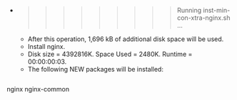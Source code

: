 * >>>>>>>>> Running inst-min-con-xtra-nginx.sh ...
  * After this operation, 1,696 kB of additional disk space will be used.
  * Install nginx.
  * Disk size = 4392816K. Space Used = 2480K. Runtime = 00:00:00:03.
  * The following NEW packages will be installed:
  ```bash
nginx nginx-common
  ```
